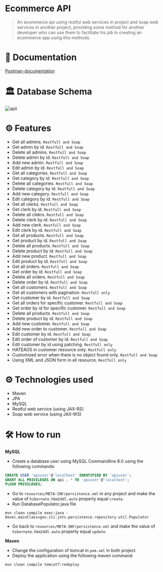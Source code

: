 # Ecommerce API

>An ecommerce api using restful web services in project and soap web services in another project, providing some method for another developer who can use them to facilitate his job in creating an ecommerce app using this methods.

# 📗 Documentation

[Postman-documentation](https://documenter.getpostman.com/view/14515926/UyxdL95S)

# 🏛 Database Schema
![apii](https://user-images.githubusercontent.com/43884139/167253726-282cedbe-6ec3-4506-8771-34393a471eea.jpg)



# ⚙ Features
* Get all admins. `Restfull and Soap`
* Get admin by id. `Restfull and Soap`
* Delete all admins. `Restfull and Soap`
* Delete admin by id. `Restfull and Soap`
* Add new admin. `Restfull and Soap`
* Edit admin by id. `Restfull and Soap`
* Get all categories. `Restfull and Soap`
* Get category by id. `Restfull and Soap`
* Delete all categories. `Restfull and Soap`
* Delete category by id. `Restfull and Soap`
* Add new category. `Restfull and Soap`
* Edit category by id. `Restfull and Soap`
* Get all clerks. `Restfull and Soap`
* Get clerk by id. `Restfull and Soap`
* Delete all clekrs. `Restfull and Soap`
* Delete clerk by id. `Restfull and Soap`
* Add new clerk. `Restfull and Soap`
* Edit clerk by id. `Restfull and Soap`
* Get all products. `Restfull and Soap`
* Get product by id. `Restfull and Soap`
* Delete all products. `Restfull and Soap`
* Delete product by id. `Restfull and Soap`
* Add new product. `Restfull and Soap`
* Edit product by id. `Restfull and Soap`
* Get all orders. `Restfull and Soap`
* Get order by id. `Restfull and Soap`
* Delete all orders. `Restfull and Soap`
* Delete order by id. `Restfull and Soap`
* Get all customers. `Restfull and Soap`
* Get all customers with pagination. `Restfull only`
* Get customer by id. `Restfull and Soap`
* Get all orders for specific customer. `Restfull and Soap`
* Get order by id for specific customer. `Restfull and Soap`
* Delete all products. `Restfull and Soap`
* Delete product by id. `Restfull and Soap`
* Add new customer. `Restfull and Soap`
* Add new order to customer. `Restfull and Soap`
* Edit customer by id. `Restfull and Soap`
* Edit order of customer by id. `Restfull and Soap`
* Edit customer by id using patching. `Restfull only`
* HATEAOS in customer resource only. `Restfull only`
* Customized error when there is no object found only. `Restfull and Soap`
* Using XML and JSON form in all resource. `Restfull only`


# ⚙ Technologies used
* Maven
* JPA
* MySQL
* Restful web service (using JAX-RS)
* Soap web service (using JAX-WS)
 

# 🛠 How to run


**MySQL**
* Create a database user using MySQL Commandline 8.0 using the following commands:
```sql
CREATE USER 'apiuser'@'localhost' IDENTIFIED BY 'apiuser';
GRANT ALL PRIVILEGES ON api . * TO 'apiuser'@'localhost';
FLUSH PRIVILEGES;
```
* Go to `resources/META-INF/persistence.xml` in any project and make the value of `hibernate.hbm2ddl.auto` property equal `create`. 
* Run DatabasePopulator.java file
```
mvn clean compile exec:java -Dexec.mainClass=gov.iti.jets.persistence.repository.util.Populator
```
* Go back to `resources/META-INF/persistence.xml` and make the value of `hibernate.hbm2ddl.auto` property equal `update`.

**Maven**

* Change the configuration of tomcat in `pom.xml` in both project.
* Deploy the application using the following maven command:
```
mvn clean compile tomcat7:redeploy
```